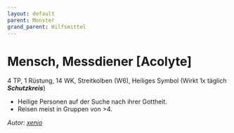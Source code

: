 ```yaml
---
layout: default
parent: Monster
grand_parent: Hilfsmittel
---
```


# Mensch, Messdiener [Acolyte]
4 TP, 1 Rüstung, 14 WK, Streitkolben (W6), Heiliges Symbol (Wirkt 1x täglich ***Schutzkreis***)
- Heilige Personen auf der Suche nach ihrer Gottheit.
- Reisen meist in Gruppen von >4.

*Autor: [xenio](https://xenioinabottle.blogspot.com)*
